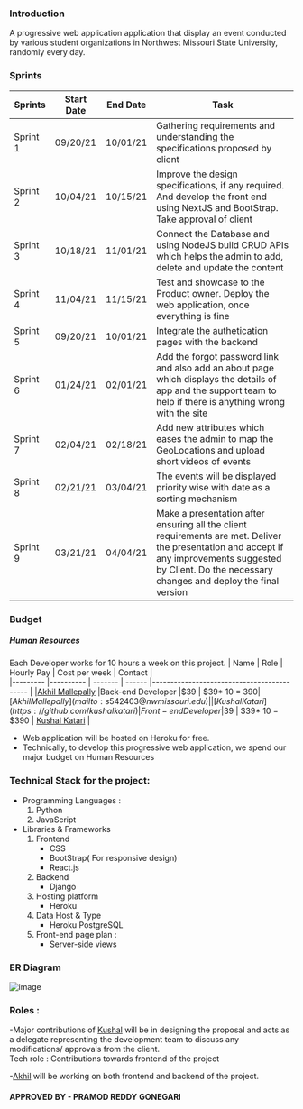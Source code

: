 
### Introduction

A progressive web application application that display an event conducted by various student organizations in Northwest Missouri State University, randomly every day.

### Sprints
  
| Sprints   | Start Date | End Date | Task                                                                                                              |   
|---------  |----------  | -------  |-------------------------------------------                                                                        |
| Sprint 1  | 09/20/21   |10/01/21  | Gathering requirements and understanding the specifications proposed by client                                    |
| Sprint 2  | 10/04/21   |10/15/21  | Improve the design specifications, if any required. And develop the front end using NextJS and BootStrap. Take approval of client           |
| Sprint 3  | 10/18/21   |11/01/21  | Connect the Database and using NodeJS build CRUD APIs which helps the admin to add, delete and update the content |
| Sprint 4  | 11/04/21   |11/15/21  | Test and showcase to the Product owner. Deploy the web application, once everything is fine                       |
| Sprint 5  | 09/20/21   |10/01/21  | Integrate the authetication pages with the backend                         |
| Sprint 6  | 01/24/21   |02/01/21  | Add the forgot password link and also add an about page which displays the details of app and the support team to help if there is anything wrong with the site |
| Sprint 7  | 02/04/21   |02/18/21  | Add new attributes which eases the admin to map the GeoLocations and upload short videos of events   |
| Sprint 8  | 02/21/21   |03/04/21  | The events will be displayed priority wise with date as a sorting mechanism                       |
| Sprint 9  | 03/21/21   |04/04/21  | Make a presentation after ensuring all the client requirements are met. Deliver the presentation and accept if any improvements suggested by Client. Do the necessary changes and deploy the final version|


### Budget

##### Human Resources
Each Developer works for 10 hours a week on this project.
|  Name               | Role | Hourly Pay | Cost per week | Contact                                                                                                              |   
|---------                  |----------  | ------- | ------ |-------------------------------------------                                                                        |
|[Akhil Mallepally](https://github.com/akhilmallepally)  |Back-end Developer  |$39 |  $39* 10 = $390 | [Akhil Mallepally](mailto:s542403@nwmissouri.edu)              |
| [Kushal Katari](https://github.com/kushalkatari)  | Front-end Developer   |$39  | $39* 10 = $390 |   [Kushal Katari](mailto:s541904@nwmissouri.edu)  |   

* Web application will be hosted on Heroku for free.
* Technically, to develop this progressive web application, we spend our major budget on Human Resources

### Technical Stack for the project:  
* Programming Languages :   
  1. Python
  1. JavaScript
* Libraries & Frameworks   
  1. Frontend
      * CSS
      * BootStrap( For responsive design)
      * React.js
  2. Backend
      * Django
  3. Hosting platform
      * Heroku
  4. Data Host & Type
      * Heroku PostgreSQL
  5. Front-end page plan :
      * Server-side views

### ER Diagram
   
![image](https://user-images.githubusercontent.com/35985697/138712278-d1cabc15-3688-4673-97d0-0abd8f5ed4a7.png)

### Roles :   
-Major contributions of [Kushal](https://github.com/kushalkatari/) will be in designing the proposal and acts as a delegate representing the development team to discuss any modifications/ approvals from the client.   
Tech role : Contributions towards frontend of the project  

-[Akhil](https://github.com/akhilmallepally) will be working on both frontend and backend of the project. 


#### APPROVED BY - PRAMOD REDDY GONEGARI
